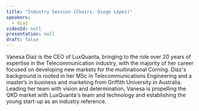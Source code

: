 ```yaml
---
title: "Industry Session (Chairs: Diego López)"
speakers:
  - diaz
videoId: null
presentation: null
draft: false
---
```

Vanesa Diaz is the CEO of LuxQuanta, bringing to the role over 20 years of expertise in the Telecommunication industry, with the majority of her career focused on developing new markets for the multinational Corning. Diaz's background is rooted in her MSc in Telecommunications Engineering and a master’s in business and marketing from Griffith University in Australia. Leading her team with vision and determination, Vanesa is propelling the QKD market with LuxQuanta's team and technology and establishing the young start-up as an industry reference. 


<!-- fields to use above: -->
<!-- videoId: "Vfl9pPh6ipI" -->
<!-- presentation: "/slides/invited-MargaridaPereira.pdf" -->
